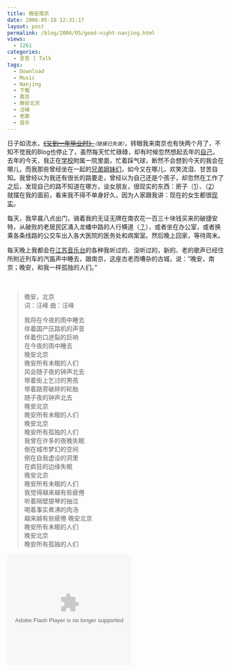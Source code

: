 ```yaml
---
title: 晚安南京
date: 2006-05-18 12:31:17
layout: post
permalink: /blog/2006/05/good-night-nanjing.html
views:
  - 1261
categories:
  - 言吾 | Talk
tags:
  - Download
  - Music
  - Nanjing
  - 下载
  - 南京
  - 晚安北京
  - 汪峰
  - 老歌
  - 音乐
---
```

日子如流水，<a href="http://www.yangtse.com/dzbpd/zyxw/t20060517_82618.htm" target="_blank"><strike>《又到一年毕业时》</strike></a><small><em>（链接已失效）</em></small>，转眼我来南京也有快两个月了，不知不觉我的Blog也停止了，虽然每天忙忙碌碌，却有时候忽然想起去年的[自己][1]，去年的今天，我正在<a title="贵阳中医学院" href="http://www.gyctcm.edu.cn/" target="_blank">学校</a>附属一院里面，忙着踩气球，断然不会想到今天的我会在哪儿，而我那些曾经坐在一起的<a href="http://mediamax.streamload.com/zhu8cn/Hosted/images/yifa.jpg" target="_blank">兄弟姐妹们</a>，如今又在哪儿，欢笑流泪、甘苦自知。我曾经以为我还有很长的路要走，曾经以为自己还是个孩子，却忽然在工作了之后，发现自己的路不知道在哪方，谈女朋友，很现实的东西：房子（<a title="从农村人到城里人18年难道就是为了买套房" href="http://www.ehomeday.com/news/2005-11/20051121142410.htm" target="_blank">1</a>）、（<a title="南京房价高得离谱 每平方米叫价已纷纷超过万元" href="http://economy.enorth.com.cn/system/2006/04/03/001271441.shtml" target="_blank">2</a>）就摆在我的面前，看来我不得不单身好久，因为人家跟我讲：现在的女生都很<a href="http://sh.house.sina.com.cn/focus/20051025/7.html" target="_blank">现实</a>。

每天，我早晨八点出门，骑着我的无证无牌在南农花一百三十块钱买来的破捷安特，从破败的老居民区涌入龙蟠中路的人行横道（<a title="城东干道2期工程中旬开挖 龙蟠中路全部被占用" href="http://news.soufun.com/2006-05-05/701619.htm" target="_blank">？</a>），或者坐在办公室，或者换乘各条线路的公交车出入各大医院的医务处和病案室。然后晚上回家，等待周末。

每天晚上我都会在<a href="http://www.fm897.com.cn/" target="_blank">江苏音乐台</a>的各种我听过的、没听过的，新的、老的歌声已经住所附近列车的汽笛声中睡去，跟南京，这座古老而嘈杂的古城，说：&#8221;晚安，南京；晚安，和我一样孤独的人们。&#8221;

　

<!--more-->

> 晚安，北京  
> 词：汪峰 曲：汪峰
> 
> 我将在今夜的雨中睡去  
> 伴着国产压路机的声音  
> 伴着伤口迸裂的巨响  
> 在今夜的雨中睡去  
> 晚安北京  
> 晚安所有未眠的人们  
> 风会随子夜的钟声北去  
> 带着街上乞讨的男孩  
> 带着路旁破碎的轮胎  
> 随子夜的钟声北去  
> 晚安北京  
> 晚安所有未眠的人们  
> 晚安北京  
> 晚安所有孤独的人们  
> 我曾在许多的夜晚失眠  
> 倒在城市梦幻的空间  
> 倒在自我虚设的洞里  
> 在疯狂的边缘失眠  
> 晚安北京  
> 晚安所有未眠的人们  
> 我觉得越来越有些疲倦  
> 听着隔壁提琴的抽泣  
> 喝着事实煮沸的肉汤  
> 越来越有些疲倦 晚安北京  
> 晚安所有未眠的人们  
> 晚安北京  
> 晚安所有孤独的人们

<embed src="http://www.box.net/static/flash/widget_player.swf" type="application/x-shockwave-flash" flashvars="subString=folderId=dybh150pns,color=000000,title=GoodNight Beijing" wmode="transparent" height="258" width="289">
  </p>

 [1]: http://chenjun.com/blog/2005/05/for-the-forgetting-memories.html "祝你一路顺风--为了忘却的纪念"